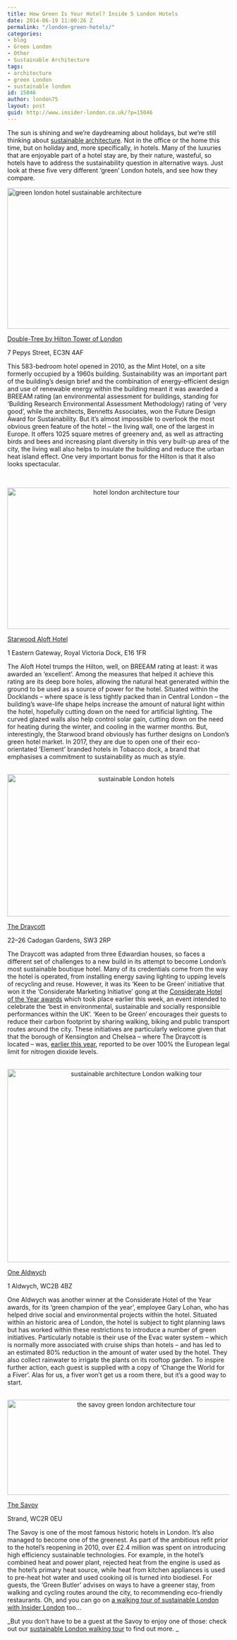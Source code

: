 ```yaml
---
title: How Green Is Your Hotel? Inside 5 London Hotels
date: 2014-06-19 11:00:26 Z
permalink: "/london-green-hotels/"
categories:
- blog
- Green London
- Other
- Sustainable Architecture
tags:
- architecture
- green London
- sustainable london
id: 15046
author: london75
layout: post
guid: http://www.insider-london.co.uk/?p=15046
---
```


The sun is shining and we&#8217;re daydreaming about holidays, but we&#8217;re still thinking about <a href="http://www.insider-london.co.uk/2014/06/13/what-is-sustainable-architecture/" target="_blank">sustainable architecture</a>. Not in the office or the home this time, but on holiday and, more specifically, in hotels. Many of the luxuries that are enjoyable part of a hotel stay are, by their nature, wasteful, so hotels have to address the sustainability question in alternative ways. Just look at these five very different &#8216;green&#8217; London hotels, and see how they compare.

[<img class="size-full wp-image-15051 aligncenter" src="http://www.insider-london.co.uk/wp-content/uploads/2014/06/living-wall-green-london-hotel.jpg" alt="green london hotel sustainable architecture" width="569" height="319" />](http://www.insider-london.co.uk/wp-content/uploads/2014/06/living-wall-green-london-hotel.jpg)

<a href="http://doubletree3.hilton.com/en/hotels/united-kingdom/doubletree-by-hilton-hotel-london-tower-of-london-LONTLDI/index.html" target="_blank">Double-Tree by Hilton Tower of London</a>

7 Pepys Street, EC3N 4AF

This 583-bedroom hotel opened in 2010, as the Mint Hotel, on a site formerly occupied by a 1960s building. Sustainability was an important part of the building&#8217;s design brief and the combination of energy-efficient design and use of renewable energy within the building meant it was awarded a BREEAM rating (an environmental assessment for buildings, standing for ‘Building Research Environmental Assessment Methodology) rating of ‘very good’, while the architects, Bennetts Associates, won the Future Design Award for Sustainability. But it’s almost impossible to overlook the most obvious green feature of the hotel – the living wall, one of the largest in Europe. It offers 1025 square metres of greenery and, as well as attracting birds and bees and increasing plant diversity in this very built-up area of the city, the living wall also helps to insulate the building and reduce the urban heat island effect. One very important bonus for the Hilton is that it also looks spectacular.

&nbsp;

<p style="text-align: center;">
  <a href="http://www.insider-london.co.uk/wp-content/uploads/2014/06/aloft-docklands.jpg"><img class="alignnone size-full wp-image-15052" src="http://www.insider-london.co.uk/wp-content/uploads/2014/06/aloft-docklands.jpg" alt="hotel london architecture tour" width="569" height="320" /></a>
</p>

<a href="http://www.aloftlondonexcel.com/" target="_blank">Starwood Aloft Hotel</a>

1 Eastern Gateway, Royal Victoria Dock, E16 1FR

The Aloft Hotel trumps the Hilton, well, on BREEAM rating at least: it was awarded an ‘excellent’. Among the measures that helped it achieve this rating are its deep bore holes, allowing the natural heat generated within the ground to be used as a source of power for the hotel. Situated within the Docklands – where space is less tightly packed than in Central London – the building’s wave-life shape helps increase the amount of natural light within the hotel, hopefully cutting down on the need for artificial lighting. The curved glazed walls also help control solar gain, cutting down on the need for heating during the winter, and cooling in the warmer months. But, interestingly, the Starwood brand obviously has further designs on London’s green hotel market. In 2017, they are due to open one of their eco-orientated ‘Element’ branded hotels in Tobacco dock, a brand that emphasises a commitment to sustainability as much as style.

<p style="text-align: center;">
   <a href="http://www.insider-london.co.uk/wp-content/uploads/2014/06/cadogan-hotel.jpg"><img class="alignnone size-full wp-image-15053" src="http://www.insider-london.co.uk/wp-content/uploads/2014/06/cadogan-hotel.jpg" alt="sustainable London hotels" width="569" height="322" /></a>
</p>

<a href="http://www.draycotthotel.com/" target="_blank">The Draycott</a>

22–26 Cadogan Gardens, SW3 2RP

The Draycott was adapted from three Edwardian houses, so faces a different set of challenges to a new build in its attempt to become London’s most sustainable boutique hotel. Many of its credentials come from the way the hotel is operated, from installing energy saving lighting to upping levels of recycling and reuse. However, it was its ‘Keen to be Green’ initiative that won it the ‘Considerate Marketing Initiative’ gong at the <a href="http://www.consideratehoteliers.com/index.php?option=com_zoo&task=item&item_id=3170&Itemid=250" target="_blank">Considerate Hotel of the Year awards</a> which took place earlier this week, an event intended to celebrate the ‘best in environmental, sustainable and socially responsible performances within the UK’. ‘Keen to be Green’ encourages their guests to reduce their carbon footprint by sharing walking, biking and public transport routes around the city. These initiatives are particularly welcome given that that the borough of Kensington and Chelsea – where The Draycott is located – was, <a href="http://www.itv.com/news/london/2013-09-03/londons-worst-performing-boroughs-for-air-pollution-revealed" target="_blank">earlier this year</a>, reported to be over 100% the European legal limit for nitrogen dioxide levels.

<p style="text-align: center;">
   <a href="http://www.insider-london.co.uk/wp-content/uploads/2014/06/one-aldwych.jpg"><img class="alignnone size-full wp-image-15054" src="http://www.insider-london.co.uk/wp-content/uploads/2014/06/one-aldwych.jpg" alt="sustainable architecture London walking tour" width="569" height="437" /></a>
</p>

<a href="http://www.onealdwych.com/home" target="_blank">One Aldwych</a>

1 Aldwych, WC2B 4BZ

One Aldwych was another winner at the Considerate Hotel of the Year awards, for its ‘green champion of the year’, employee Gary Lohan, who has helped drive social and environmental projects within the hotel. Situated within an historic area of London, the hotel is subject to tight planning laws but has worked within these restrictions to introduce a number of green initiatives. Particularly notable is their use of the Evac water system – which is normally more associated with cruise ships than hotels – and has led to an estimated 80% reduction in the amount of water used by the hotel. They also collect rainwater to irrigate the plants on its rooftop garden. To inspire further action, each guest is supplied with a copy of ‘Change the World for a Fiver’. Alas for us, a fiver won&#8217;t get us a room there, but it’s a good way to start.

<p style="text-align: center;">
   <a href="http://www.insider-london.co.uk/wp-content/uploads/2014/06/the-savoy-green-initatives.jpg"><img class="alignnone size-full wp-image-15055" src="http://www.insider-london.co.uk/wp-content/uploads/2014/06/the-savoy-green-initatives.jpg" alt="the savoy green london architecture tour" width="569" height="215" /></a>
</p>

<a href="http://www.fairmont.com/savoy-london/" target="_blank">The Savoy</a>

Strand, WC2R 0EU

The Savoy is one of the most famous historic hotels in London. It’s also managed to become one of the greenest. As part of the ambitious refit prior to the hotel’s reopening in 2010, over £2.4 million was spent on introducing high efficiency sustainable technologies. For example, in the hotel’s combined heat and power plant, rejected heat from the engine is used as the hotel’s primary heat source, while heat from kitchen appliances is used to pre-heat hot water and used cooking oil is turned into biodiesel. For guests, the ‘Green Butler’ advises on ways to have a greener stay, from walking and cycling routes around the city, to recommending eco-friendly restaurants. Oh, and you can go on <a href="http://www.insider-london.co.uk/sustainable-green-building-london-tours-2/" target="_blank">a walking tour of sustainable London with Insider London</a> too…

_But you don&#8217;t have to be a guest at the Savoy to enjoy one of those: check out our <a href="http://www.insider-london.co.uk/london-eco-green-sustainable-walking-tour/" target="_blank">sustainable London walking tour</a> to find out more. _